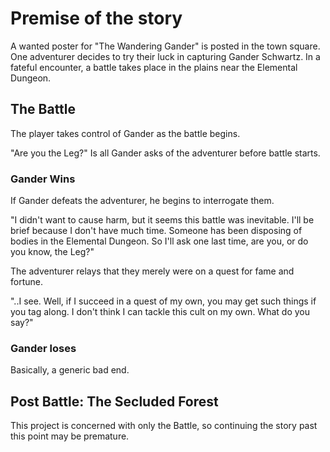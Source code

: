 # Premise of the story

A wanted poster for "The Wandering Gander" is posted in the town square. One
adventurer decides to try their luck in capturing Gander Schwartz. In a fateful
encounter, a battle takes place in the plains near the Elemental Dungeon.

## The Battle

The player takes control of Gander as the battle begins.

"Are you the Leg?" Is all Gander asks of the adventurer before battle starts.

### Gander Wins

If Gander defeats the adventurer, he begins to interrogate them.

"I didn't want to cause harm, but it seems this battle was inevitable. I'll be
brief because I don't have much time. Someone has been disposing of bodies in
the Elemental Dungeon. So I'll ask one last time, are you, or do you know, the
Leg?"

The adventurer relays that they merely were on a quest for fame and fortune.

"..I see. Well, if I succeed in a quest of my own, you may get such things if
you tag along. I don't think I can tackle this cult on my own. What do you say?"

### Gander loses

Basically, a generic bad end.

## Post Battle: The Secluded Forest

This project is concerned with only the Battle, so continuing the story past
this point may be premature.
